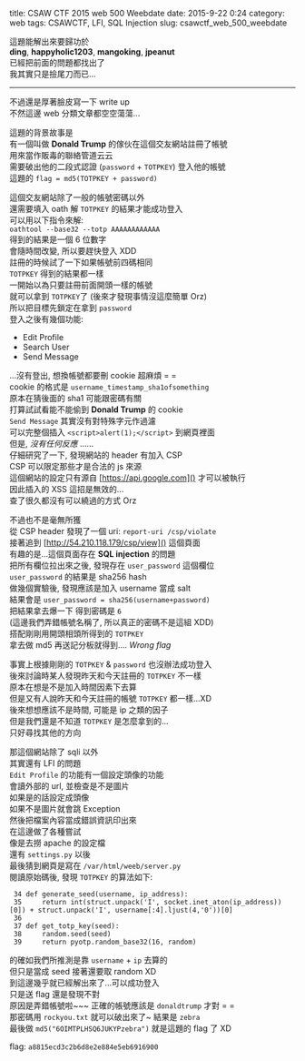 title: CSAW CTF 2015 web 500 Weebdate
date: 2015-9-22 0:24
category: web
tags: CSAWCTF, LFI, SQL Injection
slug: csawctf_web_500_weebdate

這題能解出來要歸功於  
**ding**, **happyholic1203**, **mangoking**, **jpeanut**  
已經把前面的問題都找出了  
我其實只是撿尾刀而已...  
* * *
不過還是厚著臉皮寫一下 write up  
不然這邊 web 分類文章都空空蕩蕩...  

這題的背景故事是  
有一個叫做 **Donald Trump** 的傢伙在這個交友網站註冊了帳號  
用來當作販毒的聯絡管道云云  
需要破出他的二段式認證 (`password` + `TOTPKEY`) 登入他的帳號  
這題的 `flag = md5(TOTPKEY + password)`  

這個交友網站除了一般的帳號密碼以外  
還需要填入 oath 解 `TOTPKEY` 的結果才能成功登入  
可以用以下指令來解:  
`oathtool --base32 --totp AAAAAAAAAAAA`  
得到的結果是一個 6 位數字  
會隨時間改變, 所以要趕快登入 XDD  
註冊的時候試了一下如果帳號前四碼相同  
`TOTPKEY` 得到的結果都一樣  
一開始以為只要註冊前面開頭一樣的帳號  
就可以拿到 `TOTPKEY`了 (後來才發現事情沒這麼簡單 Orz)  
所以把目標先鎖定在拿到 `password`  
登入之後有幾個功能:

- Edit Profile
- Search User
- Send Message

...沒有登出, 想換帳號都要刪 cookie 超麻煩 = =  
cookie 的格式是 `username_timestamp_sha1ofsomething`  
原本在猜後面的 sha1 可能跟密碼有關  
打算試試看能不能偷到 **Donald Trump** 的 cookie  
`Send Message` 其實沒有對特殊字元作過濾  
可以完整個插入 `<script>alert(1);</script>` 到網頁裡面  
但是, _*沒有任何反應*_ ......  
仔細研究了一下, 發現網站的 header 有加入 CSP  
CSP 可以限定那些才是合法的 js 來源  
這個網站的設定只有源自 [https://api.google.com]() 才可以被執行  
因此插入的 XSS 這招是無效的...  
查了很久都沒有可以繞過的方式 Orz  

不過也不是毫無所獲  
從 CSP header 發現了一個 uri: `report-uri /csp/violate`  
接著追到 [http://54.210.118.179/csp/view]() 這個頁面  
有趣的是...這個頁面存在 **SQL injection** 的問題  
把所有欄位拉出來之後, 發現存在 `user_password` 這個欄位  
`user_password` 的結果是 sha256 hash  
做幾個實驗後, 發現應該是加入 username 當成 salt  
結果會是 `user_password = sha256(username+password)`  
把結果拿去爆一下 得到密碼是 `6`  
(這邊我們弄錯帳號名稱了, 所以真正的密碼不是這組 XDD)  
搭配剛剛用開頭相頭所得到的 `TOTPKEY`  
拿去做 md5 再送記分板就得到.... _Wrong flag_  

事實上根據剛剛的 `TOTPKEY` & `password` 也沒辦法成功登入  
後來討論時某人發現昨天和今天註冊的 `TOTPKEY` 不一樣  
原本在想是不是加入時間因素下去算  
但是又有人說昨天和今天註冊的帳號 `TOTPKEY` 都一樣...XD  
後來想想應該不是時間, 可能是 ip 之類的因子  
但是我們還是不知道 `TOTPKEY` 是怎麼拿到的...  
只好尋找其他的方向  

那這個網站除了 sqli 以外  
其實還有 LFI 的問題  
`Edit Profile` 的功能有一個設定頭像的功能  
會讀外部的 url, 並檢查是不是圖片  
如果是的話設定成頭像  
如果不是圖片就會跳 Exception  
然後把檔案內容當成錯誤資訊印出來  
在這邊做了各種嘗試  
像是去撈 apache 的設定檔  
還有 `settings.py` 以後  
最後猜到網頁是寫在 `/var/html/weeb/server.py`  
閱讀原始碼後, 發現 `TOTPKEY` 的算法如下:

```
 34 def generate_seed(username, ip_address):
 35     return int(struct.unpack('I', socket.inet_aton(ip_address))[0]) + struct.unpack('I', username[:4].ljust(4,'0'))[0]
 36
 37 def get_totp_key(seed):
 38     random.seed(seed)
 39     return pyotp.random_base32(16, random)
```

的確如我們所推測是靠 `username` + `ip` 去算的  
但只是當成 seed 接著還要取 random XD  
到這邊幾乎就已經解出來了...可以成功登入  
只是送 flag 還是發現不對  
原因是弄錯帳號啦~~~
正確的帳號應該是 `donaldtrump` 才對 = =  
那密碼用 `rockyou.txt` 就可以破出來了~ 結果是 `zebra`  
最後做 `md5("6OIMTPLHSQ6JUKYPzebra")` 就是這題的 flag 了 XD  

flag: `a8815ecd3c2b6d8e2e884e5eb6916900`  

